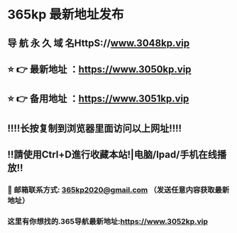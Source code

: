 # 365kp 最新地址发布 
## 导 航 永 久 域 名HttpS://www.3048kp.vip
## ⭐️ 👉 最新地址 ：https://www.3050kp.vip
## ⭐️ 👉 备用地址 ：https://www.3051kp.vip
## ‼️‼️长按复制到浏览器里面访问以上网址‼️‼️
## ‼️請使用Ctrl+D進行收藏本站!|电脑/Ipad/手机在线播放‼️
### 📧 邮箱联系方式: 365kp2020@gmail.com （发送任意内容获取最新地址）
### 这里有你想找的.365导航最新地址:https://www.3052kp.vip
